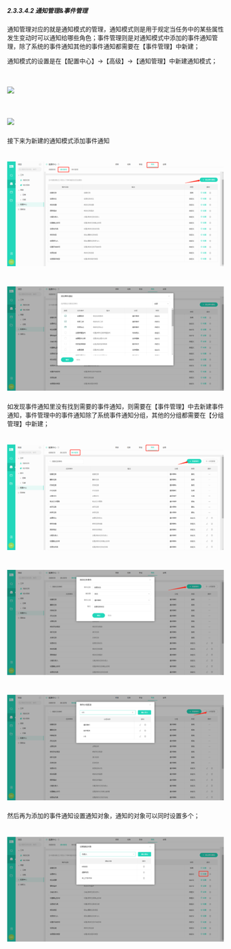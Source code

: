 ##### 2.3.3.4.2 通知管理&事件管理

通知管理对应的就是通知模式的管理，通知模式则是用于规定当任务中的某些属性发生变动时可以通知给哪些角色；事件管理则是对通知模式中添加的事件通知管理，除了系统的事件通知其他的事件通知都需要在【事件管理】中新建；

通知模式的设置是在【配置中心】→【高级】→【通知管理】中新建通知模式；

# ![](/assets/04-高级-通知管理-新建通知模式1.png)

# ![](/assets/04-高级-通知管理-新建通知模式2.png)

接下来为新建的通知模式添加事件通知

# ![](/assets/04-高级-通知管理-添加事件通知1.png)

# ![](/assets/04-高级-通知管理-添加事件通知2.png)

如发现事件通知里没有找到需要的事件通知，则需要在【事件管理】中去新建事件通知，事件管理中的事件通知除了系统事件通知分组，其他的分组都需要在【分组管理】中新建；

# ![](/assets/04-高级-事件管理1.png)

# ![](/assets/04-高级-事件管理-新建事件.png)

# ![](/assets/04-高级-事件管理-新建分组管理.png)

然后再为添加的事件通知设置通知对象，通知的对象可以同时设置多个；

# ![](/assets/04-高级-通知管理-添加事件通知-设置对应的通知对象.png)